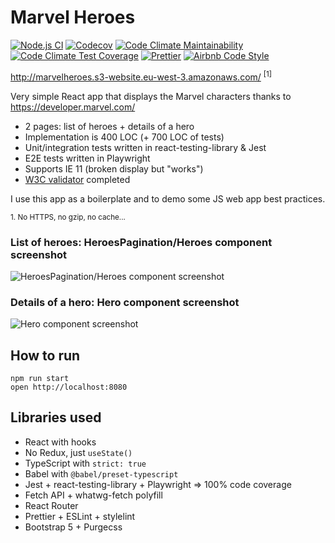 # Marvel Heroes

[![Node.js CI](https://github.com/tkrotoff/MarvelHeroes/workflows/Node.js%20CI/badge.svg?branch=master)](https://github.com/tkrotoff/MarvelHeroes/actions)
[![Codecov](https://codecov.io/gh/tkrotoff/MarvelHeroes/branch/master/graph/badge.svg)](https://codecov.io/gh/tkrotoff/MarvelHeroes)
[![Code Climate Maintainability](https://api.codeclimate.com/v1/badges/6440dc7f156cc4726c69/maintainability)](https://codeclimate.com/github/tkrotoff/MarvelHeroes/maintainability)
[![Code Climate Test Coverage](https://api.codeclimate.com/v1/badges/6440dc7f156cc4726c69/test_coverage)](https://codeclimate.com/github/tkrotoff/MarvelHeroes/test_coverage)
[![Prettier](https://img.shields.io/badge/code_style-prettier-ff69b4.svg)](https://github.com/prettier/prettier)
[![Airbnb Code Style](https://badgen.net/badge/code%20style/airbnb/ff5a5f?icon=airbnb)](https://github.com/airbnb/javascript)

http://marvelheroes.s3-website.eu-west-3.amazonaws.com/ <sup>[1]</sup>

Very simple React app that displays the Marvel characters thanks to https://developer.marvel.com/

- 2 pages: list of heroes + details of a hero
- Implementation is 400 LOC (+ 700 LOC of tests)
- Unit/integration tests written in react-testing-library & Jest
- E2E tests written in Playwright
- Supports IE 11 (broken display but "works")
- [W3C validator](https://validator.w3.org/) completed

I use this app as a boilerplate and to demo some JS web app best practices.

<small>1. No HTTPS, no gzip, no cache...</small>

### List of heroes: HeroesPagination/Heroes component screenshot

![HeroesPagination/Heroes component screenshot](doc/HeroesPagination.png)

### Details of a hero: Hero component screenshot

![Hero component screenshot](doc/Hero.png)

## How to run

```
npm run start
open http://localhost:8080
```

## Libraries used

- React with hooks
- No Redux, just `useState()`
- TypeScript with `strict: true`
- Babel with `@babel/preset-typescript`
- Jest + react-testing-library + Playwright => 100% code coverage
- Fetch API + whatwg-fetch polyfill
- React Router
- Prettier + ESLint + stylelint
- Bootstrap 5 + Purgecss
